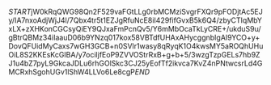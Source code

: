$START$jW0kRqQWG98Qn2F529vaFGtLLg0rbMCMziSvgrFXQr9pFODjtAc5EJy/IA7nxoAdjWjJ4l/7Qbx4tr5t1EZJgRfuNcE8iI429fifGvxB5k6Q4/zbyCTIqMbYxLX+zXHKonCGCsyQiEY9QJxaFmPcnQv5/Y6mMbOcaTkLyCRE+/ukduS9u/gBtrQBMz34iIaauD06b9YNzq017kox58VBTdfUHAxAHycggnbIgAI9YCO+y+DovQFUidMyCaxs7wGH3GCB+n0SVlr1wasy8qRyqK1O4kwsMY5aROQhUHuOiL8S2KKEsKcGIBA/y7ociljfEoP9ZVVOStrRxB+g+b+5/3wzgTzpGELs7hb9ZJ1u4bZ7pyL9GkcaJDLu6rhGOlSkc3CJ25yEofTf2ikvca7KvZ4nPNtwcsrLd4GMCRxhSgohUGv1lShW4LLVo6Le8cgP$END$